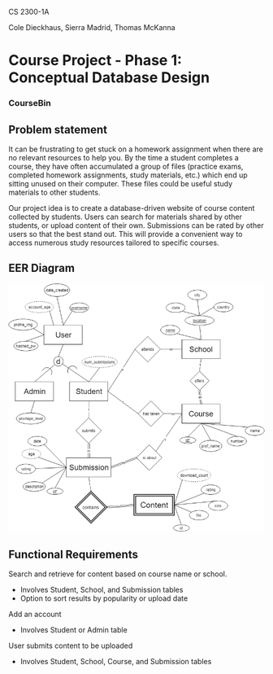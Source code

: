 CS 2300-1A

Cole Dieckhaus, Sierra Madrid, Thomas McKanna

# Course Project - Phase 1: Conceptual Database Design
### CourseBin

## Problem statement

It can be frustrating to get stuck on a homework assignment when there are no 
relevant resources to help you. By the time a student completes a course, they 
have often accumulated a group of files (practice exams, completed homework 
assignments, study materials, etc.) which end up sitting unused on their computer. 
These files could be useful study materials to other students.

Our project idea is to create a database-driven website of course content
collected by students. Users can search for materials shared by other students, 
or upload content of their own. Submissions can be rated by other users so that the 
best stand out. This will provide a convenient way to access numerous study 
resources tailored to specific courses.


## EER Diagram

![DB Diagram](phase_one.png)


## Functional Requirements

Search and retrieve for content based on course name or school.
* Involves Student, School, and Submission tables
* Option to sort results by popularity or upload date


Add an account
* Involves Student or Admin table


User submits content to be uploaded
* Involves Student, School, Course, and Submission tables
